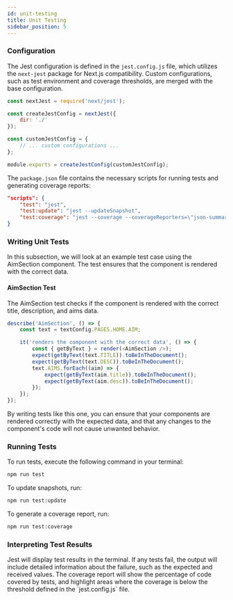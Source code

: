 ```yaml
---
id: unit-testing
title: Unit Testing
sidebar_position: 5
---
```


### Configuration

The Jest configuration is defined in the `jest.config.js` file, which utilizes the `next-jest` package for Next.js compatibility. Custom configurations, such as test environment and coverage thresholds, are merged with the base configuration.

```javascript
const nextJest = require('next/jest');

const createJestConfig = nextJest({ 
    dir: './' 
});

const customJestConfig = {
    // ... custom configurations ...
};

module.exports = createJestConfig(customJestConfig);
```

The `package.json` file contains the necessary scripts for running tests and generating coverage reports:

```json
"scripts": {
    "test": "jest",
    "test:update": "jest --updateSnapshot",
    "test:coverage": "jest --coverage --coverageReporters=\"json-summary\""
}
```

### Writing Unit Tests

In this subsection, we will look at an example test case using the AimSection component. The test ensures that the component is rendered with the correct data.

#### AimSection Test

The AimSection test checks if the component is rendered with the correct title, description, and aims data.

```javascript
describe('AimSection', () => {
    const text = textConfig.PAGES.HOME.AIM;

    it('renders the component with the correct data', () => {
        const { getByText } = render(<AimSection />);
        expect(getByText(text.TITLE)).toBeInTheDocument();
        expect(getByText(text.DESC)).toBeInTheDocument();
        text.AIMS.forEach((aim) => {
            expect(getByText(aim.title)).toBeInTheDocument();
            expect(getByText(aim.desc)).toBeInTheDocument();
        });
    });
});
```

By writing tests like this one, you can ensure that your components are rendered correctly with the expected data, and that any changes to the component's code will not cause unwanted behavior.

### Running Tests

To run tests, execute the following command in your terminal:

```bash
npm run test
```

To update snapshots, run:

```bash
npm run test:update
```

To generate a coverage report, run:

```bash
npm run test:coverage
```

### Interpreting Test Results

Jest will display test results in the terminal. If any tests fail, the output will include detailed information about the failure, such as the expected and received values. The coverage report will show the percentage of code covered by tests, and highlight areas where the coverage is below the threshold defined in the \`jest.config.js\` file.